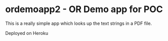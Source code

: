 # ordemoapp2 - OR Demo app for POC

This is a really simple app which looks up the text strings in a PDF file.

Deployed on Heroku
